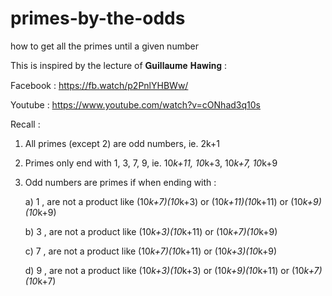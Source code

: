 # primes-by-the-odds
how to get all the primes until a given number


This is inspired by the lecture of 𝐆𝐮𝐢𝐥𝐥𝐚𝐮𝐦𝐞 𝐇𝐚𝐰𝐢𝐧𝐠 : 

Facebook : https://fb.watch/p2PnlYHBWw/

Youtube : https://www.youtube.com/watch?v=cONhad3q10s

Recall :

1) All primes (except 2) are odd numbers, ie. 2k+1
2) Primes only end with 1, 3, 7, 9, ie. 10*k+11, 10*k+3, 10*k+7, 10*k+9
3) Odd numbers are primes if when ending with :

     a) 1 , are not a product like (10*k+7)(10*k+3) or (10*k+11)(10*k+11) or (10*k+9)(10*k+9)
   
     b) 3 , are not a product like (10*k+3)(10*k+11) or (10*k+7)(10*k+9)
   
     c) 7 , are not a product like (10*k+7)(10*k+11) or (10*k+3)(10*k+9)
   
     d) 9 , are not a product like (10*k+3)(10*k+3) or (10*k+9)(10*k+11) or (10*k+7)(10*k+7)  
